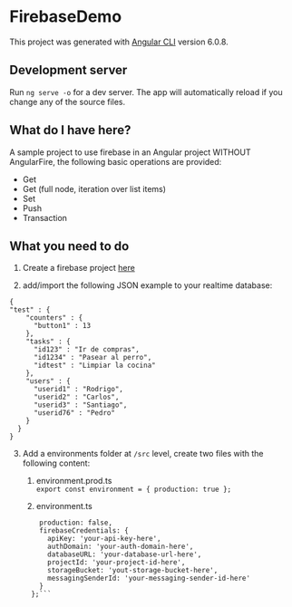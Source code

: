 # FirebaseDemo

This project was generated with [Angular CLI](https://github.com/angular/angular-cli) version 6.0.8.

## Development server

Run `ng serve -o` for a dev server. The app will automatically reload if you change any of the source files.

## What do I have here?

A sample project to use firebase in an Angular project WITHOUT AngularFire, the following basic operations are provided:

* Get
* Get (full node, iteration over list items)
* Set
* Push
* Transaction

## What you need to do

1. Create a firebase project [here](https://console.firebase.google.com) 

2. add/import the following JSON example to your realtime database:
```
{
"test" : {
    "counters" : {
      "button1" : 13
    },
    "tasks" : {
      "id123" : "Ir de compras",
      "id1234" : "Pasear al perro",
      "idtest" : "Limpiar la cocina"
    },
    "users" : {
      "userid1" : "Rodrigo",
      "userid2" : "Carlos",
      "userid3" : "Santiago",
      "userid76" : "Pedro"
    }
  }
}
```

3. Add a environments folder at `/src` level, create two files with the following content:

    1. environment.prod.ts  
    `export const environment = { production: true };`
    
    2. environment.ts  
    ```export const environment = {
        production: false,
        firebaseCredentials: {
          apiKey: 'your-api-key-here',
          authDomain: 'your-auth-domain-here',
          databaseURL: 'your-database-url-here',
          projectId: 'your-project-id-here',
          storageBucket: 'yout-storage-bucket-here',
          messagingSenderId: 'your-messaging-sender-id-here'
        }
      };```



